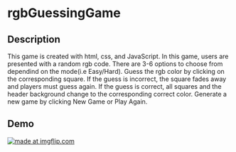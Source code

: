 # rgbGuessingGame  
## Description
This game is created with html, css, and JavaScript. In this game, users are presented with a random rgb code. 
There are 3-6 options to choose from dependind on the mode(i.e Easy/Hard). Guess the rgb color by clicking on the corresponding
square. If the guess is incorrect, the square fades away and players must guess again. If the guess is correct, all squares and the
header background change to the corresponding correct color. Generate a new game by clicking New Game or Play Again.

## Demo
<a href="https://imgflip.com/gif/3q2ept"><img src="https://i.imgflip.com/3q2ept.gif" title="made at imgflip.com"/></a>

